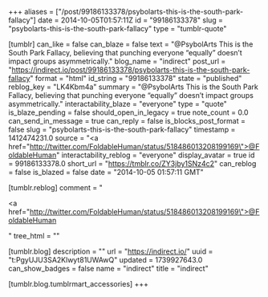 +++
aliases = ["/post/99186133378/psybolarts-this-is-the-south-park-fallacy"]
date = 2014-10-05T01:57:11Z
id = "99186133378"
slug = "psybolarts-this-is-the-south-park-fallacy"
type = "tumblr-quote"

[tumblr]
can_like = false
can_blaze = false
text = "@PsybolArts This is the South Park Fallacy, believing that punching everyone &ldquo;equally&rdquo; doesn&rsquo;t impact groups asymmetrically."
blog_name = "indirect"
post_url = "https://indirect.io/post/99186133378/psybolarts-this-is-the-south-park-fallacy"
format = "html"
id_string = "99186133378"
state = "published"
reblog_key = "LK4Kbm4a"
summary = "@PsybolArts This is the South Park Fallacy, believing that punching everyone “equally” doesn’t impact groups asymmetrically."
interactability_blaze = "everyone"
type = "quote"
is_blaze_pending = false
should_open_in_legacy = true
note_count = 0.0
can_send_in_message = true
can_reply = false
is_blocks_post_format = false
slug = "psybolarts-this-is-the-south-park-fallacy"
timestamp = 1412474231.0
source = "<a href=\"http://twitter.com/FoldableHuman/status/518486013208199169\">@FoldableHuman</a>"
interactability_reblog = "everyone"
display_avatar = true
id = 99186133378.0
short_url = "https://tmblr.co/ZY3jby1SNz4c2"
can_reblog = false
is_blazed = false
date = "2014-10-05 01:57:11 GMT"

[tumblr.reblog]
comment = "<p><a href=\"http://twitter.com/FoldableHuman/status/518486013208199169\">@FoldableHuman</a></p>"
tree_html = ""

[tumblr.blog]
description = ""
url = "https://indirect.io/"
uuid = "t:PgyUJU3SA2Klwyt81UWAwQ"
updated = 1739927643.0
can_show_badges = false
name = "indirect"
title = "indirect"

[tumblr.blog.tumblrmart_accessories]
+++
